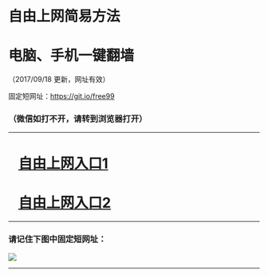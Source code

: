 ﻿# 自由上网简易方法

# 电脑、手机一键翻墙

（2017/09/18 更新，网址有效）

固定短网址：https://git.io/free99

### （微信如打不开，请转到浏览器打开）


***





# &nbsp;&nbsp; <a href="http://ft13186566.fwq-tz1005.info/fwqtz01.html?t=09180014839 " target="_blank">自由上网入口1</a>
# &nbsp;&nbsp; <a href="http://ft1113710368.fwq-tz1006.info/fwqtz02.html?t=09180013081 " target="_blank">自由上网入口2</a>
***

### 请记住下图中固定短网址：

<img src="https://s3-us-west-2.amazonaws.com/fwq-1001/yjfq-20170905okok.png" /> 


***

